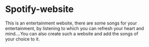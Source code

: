 # Spotify-website
This is an entertainment website, there are some songs for your entertainment, by listening to which you can refresh your heart and mind….You can also create such a website and add the songs of your choice to it.
